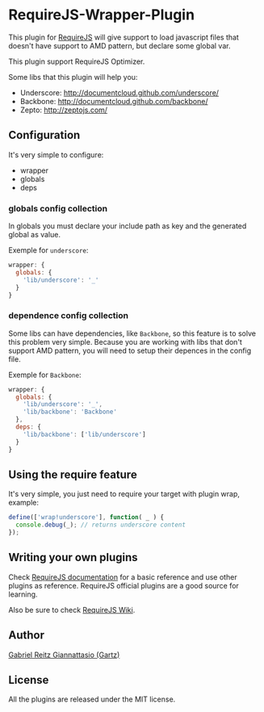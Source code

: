 # RequireJS-Wrapper-Plugin

This plugin for [RequireJS](http://requirejs.org) will give support to load javascript files that 
doesn't have support to AMD pattern, but declare some global var.

This plugin support RequireJS Optimizer.

Some libs that this plugin will help you:

* Underscore: http://documentcloud.github.com/underscore/
* Backbone: http://documentcloud.github.com/backbone/
* Zepto: http://zeptojs.com/

## Configuration

It's very simple to configure:

* wrapper
 * globals
 * deps

### globals config collection

In globals you must declare your include path as key and the generated global as value.

Exemple for `underscore`:

```js
wrapper: {
  globals: {
    'lib/underscore': '_'
  }
}
```

### dependence config collection

Some libs can have dependencies, like `Backbone`, so this feature is to solve this problem very simple.
Because you are working with libs that don't support AMD pattern, you will need to setup their depences in the
config file.

Exemple for `Backbone`:

```js
wrapper: {
  globals: {
    'lib/underscore': '_',
    'lib/backbone': 'Backbone'
  },
  deps: {
    'lib/backbone': ['lib/underscore']
  }
}
```

## Using the require feature

It's very simple, you just need to require your target with plugin wrap, example:

```js
define(['wrap!underscore'], function( _ ) {
  console.debug(_); // returns underscore content
});
```

## Writing your own plugins

Check [RequireJS documentation](http://requirejs.org/docs/plugins.html) for
a basic reference and use other plugins as reference. RequireJS official
plugins are a good source for learning.

Also be sure to check [RequireJS Wiki](https://github.com/jrburke/requirejs/wiki/Plugins).



## Author

[Gabriel Reitz Giannattasio (Gartz)](http://gartz.com.br/)



## License

All the plugins are released under the MIT license.



